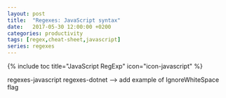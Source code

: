 ```yaml
---
layout: post
title:  "Regexes: JavaScript syntax"
date:   2017-05-30 12:00:00 +0200
categories: productivity
tags: [regex,cheat-sheet,javascript]
series: regexes
---
```


{% include toc title="JavaScript RegExp" icon="icon-javascript" %}

<!--more-->


regexes-javascript
regexes-dotnet --> add example of IgnoreWhiteSpace flag


